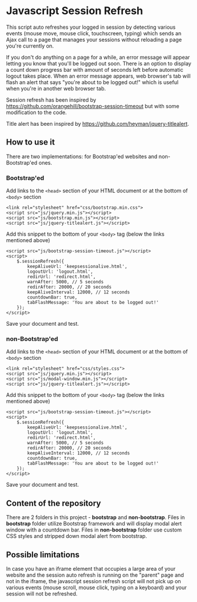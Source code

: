 # Javascript Session Refresh

This script auto refreshes your logged in session by detecting various events (mouse move, mouse click, touchscreen, typing) which sends an Ajax call to a page that manages your sessions without reloading a page you're currently on.

If you don't do anything on a page for a while, an error message will appear letting you know that you'll be logged out soon. There is an option to display a count down progress bar with amount of seconds left before automatic logout takes place. When an error message appears, web browser's tab will flash an alert that says "you're about to be logged out!" which is useful when you're in another web browser tab.

Session refresh has been inspired by https://github.com/orangehill/bootstrap-session-timeout but with some modification to the code.

Title alert has been inspired by https://github.com/heyman/jquery-titlealert.


## How to use it

There are two implementations: for Bootstrap'ed websites and non-Bootstrap'ed ones.

### Bootstrap'ed

Add links to the ```<head>``` section of your HTML document or at the bottom of ```<body>``` section

```
<link rel="stylesheet" href="css/bootstrap.min.css">
<script src="js/jquery.min.js"></script>
<script src="js/bootstrap.min.js"></script>
<script src="js/jquery-titlealert.js"></script>
```

Add this snippet to the bottom of your ```<body>``` tag (below the links mentioned above)
```
<script src="js/bootstrap-session-timeout.js"></script>
<script>
	$.sessionRefresh({
		keepAliveUrl: 'keepsessionalive.html',
		logoutUrl: 'logout.html',
		redirUrl: 'redirect.html',
		warnAfter: 5000, // 5 seconds
		redirAfter: 20000, // 20 seconds
		keepAliveInterval: 12000, // 12 seconds
		countdownBar: true,
		tabFlashMessage: 'You are about to be logged out!'
	});
</script>
```

Save your document and test.

### non-Bootstrap'ed

Add links to the ```<head>``` section of your HTML document or at the bottom of ```<body>``` section

```
<link rel="stylesheet" href="css/styles.css">
<script src="js/jquery.min.js"></script>
<script src="js/modal-window.min.js"></script>
<script src="js/jquery-titlealert.js"></script>
```

Add this snippet to the bottom of your ```<body>``` tag (below the links mentioned above)
```
<script src="js/bootstrap-session-timeout.js"></script>
<script>
	$.sessionRefresh({
		keepAliveUrl: 'keepsessionalive.html',
		logoutUrl: 'logout.html',
		redirUrl: 'redirect.html',
		warnAfter: 5000, // 5 seconds
		redirAfter: 20000, // 20 seconds
		keepAliveInterval: 12000, // 12 seconds
		countdownBar: true,
		tabFlashMessage: 'You are about to be logged out!'
	});
</script>
```

Save your document and test.

## Content of the repository

There are 2 folders in this project - **bootstrap** and **non-bootstrap**. Files in **bootstrap** folder utilize Bootstrap framework and will display modal alert window with a countdown bar. Files in **non-bootstrap** folder use custom CSS styles and stripped down modal alert from bootstrap.

## Possible limitations

In case you have an iframe element that occupies a large area of your website and the session auto refresh is running on the "parent" page and not in the iframe, the javascript session refresh script will not pick up on various events (mouse scroll, mouse click, typing on a keyboard) and your session will not be refreshed.
